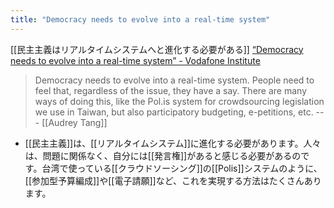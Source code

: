 ```yaml
---
title: "Democracy needs to evolve into a real-time system"
---
```


[[民主主義はリアルタイムシステムへと進化する必要がある]]
[“Democracy needs to evolve into a real-time system” - Vodafone Institute](https://www.vodafone-institut.de/aiandi/democracy-needs-to-evolve-into-a-real-time-system/)
> Democracy needs to evolve into a real-time system. People need to feel that, regardless of the issue, they have a say. There are many ways of doing this, like the Pol.is system for crowdsourcing legislation we use in Taiwan, but also participatory budgeting, e-petitions, etc. --- [[Audrey Tang]]
- [[民主主義]]は、[[リアルタイムシステム]]に進化する必要があります。人々は、問題に関係なく、自分には[[発言権]]があると感じる必要があるのです。台湾で使っている[[クラウドソーシング]]の[[Polis]]システムのように、[[参加型予算編成]]や[[電子請願]]など、これを実現する方法はたくさんあります。
